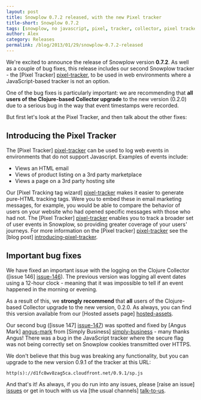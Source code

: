 ```yaml
---
layout: post
title: Snowplow 0.7.2 released, with the new Pixel tracker
title-short: Snowplow 0.7.2
tags: [snowplow, no javascript, pixel, tracker, collector, pixel tracker, tracking pixel]
author: Alex
category: Releases
permalink: /blog/2013/01/29/snowplow-0.7.2-released
---
```


We're excited to announce the release of Snowplow version **0.7.2**. As well as a couple of bug fixes, this release includes our second Snowplow tracker - the [Pixel Tracker] [pixel-tracker], to be used in web environments where a JavaScript-based tracker is not an option.

One of the bug fixes is particularly important: we are recommending that **all users of the Clojure-based Collector upgrade** to the new version (0.2.0) due to a serious bug in the way that event timestamps were recorded.

But first let's look at the Pixel Tracker, and then talk about the other fixes:

## Introducing the Pixel Tracker

The [Pixel Tracker] [pixel-tracker] can be used to log web events in environments that do not support Javascript. Examples of events include:

* Views an HTML email
* Views of product listing on a 3rd party marketplace
* Views a page on a 3rd party hosting site

Our [Pixel Tracking tag wizard] [pixel-tracker] makes it easier to generate pure-HTML tracking tags. Were you to embed these in email marketing messages, for example, you would be able to compare the behavior of users on your website who had opened specific messages with those who had not. The [Pixel Tracker] [pixel-tracker] enables you to track a broader set of user events in Snowplow, so providing greater coverage of your users' journeys. For more information on the [Pixel tracker] [pixel-tracker] see the [blog post] [introducing-pixel-tracker].

<!--more-->

## Important bug fixes

We have fixed an important issue with the logging on the Clojure Collector ([issue 146] [issue-146]). The previous version was logging all event dates using a 12-hour clock - meaning that it was impossible to tell if an event happened in the morning or evening.

As a result of this, we **strongly recommend** that **all** users of the Clojure-based Collector upgrade to the new version, 0.2.0. As always, you can find this version available from our [Hosted assets page] [hosted-assets].

Our second bug ([issue 147] [issue-147]) was spotted and fixed by [Angus Mark] [angus-mark] from [Simply Business] [simply-business] - many thanks Angus! There was a bug in the JavaScript tracker where the secure flag was not being correctly set on Snowplow cookies transmitted over HTTPS.

We don't believe that this bug was breaking any functionality, but you can upgrade to the new version 0.9.1 of the tracker at this URL:

    http(s)://d1fc8wv8zag5ca.cloudfront.net/0.9.1/sp.js

And that's it! As always, if you do run into any issues, please [raise an issue] [issues] or get in touch with us via [the usual channels] [talk-to-us].

[pixel-tracker]: /no-js-tracker.html

[issue-146]: https://github.com/snowplow/snowplow/issues/146
[hosted-assets]: https://github.com/snowplow/snowplow/wiki/Hosted-assets

[introducing-pixel-tracker]: /blog/2013/01/29/introducing-the-pixel-tracker/

[issue-147]: https://github.com/snowplow/snowplow/pull/147
[angus-mark]: https://github.com/ngsmrk
[simply-business]: http://www.simplybusiness.co.uk/

[issues]: https://github.com/snowplow/snowplow/issues
[talk-to-us]: https://github.com/snowplow/snowplow/wiki/Talk-to-us
